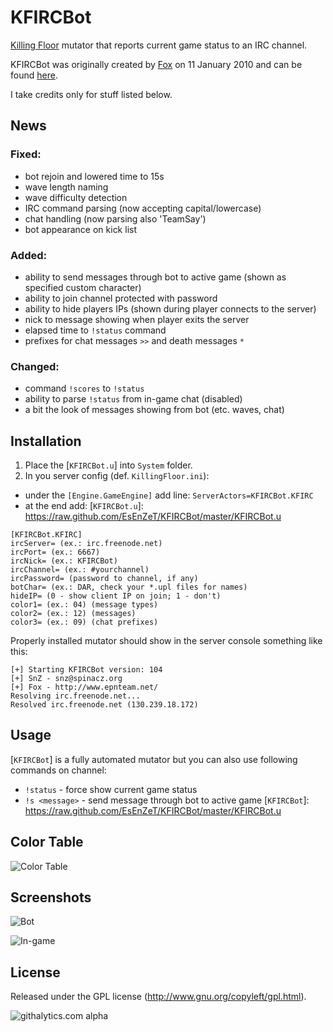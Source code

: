 KFIRCBot
========

[Killing Floor] mutator that reports current game status to an IRC channel.

KFIRCBot was originally created by [Fox] on 11 January 2010 and can be found [here].

I take credits only for stuff listed below.

[Killing Floor]: http://store.steampowered.com/app/1250/
[Fox]: http://steamcommunity.com/id/foxrlx
[here]: http://www.epnteam.net/fox/KFIRCBot.rar


## News
### Fixed:
 * bot rejoin and lowered time to 15s
 * wave length naming
 * wave difficulty detection
 * IRC command parsing (now accepting capital/lowercase)
 * chat handling (now parsing also 'TeamSay')
 * bot appearance on kick list

### Added:
 * ability to send messages through bot to active game (shown as specified custom character)
 * ability to join channel protected with password
 * ability to hide players IPs (shown during player connects to the server)
 * nick to message showing when player exits the server
 * elapsed time to `!status` command
 * prefixes for chat messages `>>` and death messages `*`

### Changed:
 * command `!scores` to `!status`
 * ability to parse `!status` from in-game chat (disabled)
 * a bit the look of messages showing from bot (etc. waves, chat)


## Installation
1. Place the [`KFIRCBot.u`] into `System` folder.
2. In you server config (def. `KillingFloor.ini`):
 * under the `[Engine.GameEngine]` add line: `ServerActors=KFIRCBot.KFIRC`
 * at the end add:
[`KFIRCBot.u`]: https://raw.github.com/EsEnZeT/KFIRCBot/master/KFIRCBot.u

```
[KFIRCBot.KFIRC]
ircServer= (ex.: irc.freenode.net)
ircPort= (ex.: 6667)
ircNick= (ex.: KFIRCBot)
ircChannel= (ex.: #yourchannel)
ircPassword= (password to channel, if any)
botChar= (ex.: DAR, check your *.upl files for names)
hideIP= (0 - show client IP on join; 1 - don't)
color1= (ex.: 04) (message types)
color2= (ex.: 12) (messages)
color3= (ex.: 09) (chat prefixes)
```

Properly installed mutator should show in the server console something like this:
```
[+] Starting KFIRCBot version: 104
[+] SnZ - snz@spinacz.org
[+] Fox - http://www.epnteam.net/
Resolving irc.freenode.net...
Resolved irc.freenode.net (130.239.18.172)
```


## Usage
[`KFIRCBot`] is a fully automated mutator but you can also use following commands on channel:
* `!status` - force show current game status
* `!s <message>` - send message through bot to active game
[`KFIRCBot`]: https://raw.github.com/EsEnZeT/KFIRCBot/master/KFIRCBot.u


## Color Table
![Color Table](https://raw.github.com/EsEnZeT/KFIRCBot/master/screenshots/colors.png)


## Screenshots
![Bot](https://raw.github.com/EsEnZeT/KFIRCBot/master/screenshots/bot.png)

![In-game](https://raw.github.com/EsEnZeT/KFIRCBot/master/screenshots/ingame.jpg)


## License
Released under the GPL license (http://www.gnu.org/copyleft/gpl.html).

![githalytics.com alpha](https://cruel-carlota.pagodabox.com/48687fd4a86adc1568a4d7453bf85698 "githalytics.com")


